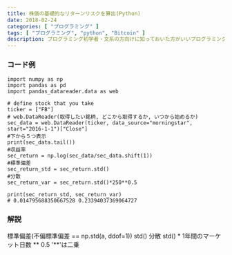 ```yaml
---
title: 株価の基礎的なリターンリスクを算出(Python)
date: 2018-02-24
categories: [ "プログラミング" ]
tags: [ "プログラミング", "python", "Bitcoin" ]
description: プログラミング初学者・文系の方向けに知っておいた方がいいプログラミング知識を扱います。今回は、データセットからFacebookの2年間分の株価データを抜き出し、年間リスクリターンの算出をしていきます。
---
```


### コード例

    import numpy as np
    import pandas as pd
    import pandas_datareader.data as web

    # define stock that you take
    ticker = ["FB"]
    # web.DataReader(取得したい銘柄, どこから取得するか, いつから始めるか)
    sec_data = web.DataReader(ticker, data_source="morningstar", start="2016-1-1")["Close"]
    #下から５つ表示
    print(sec_data.tail())
    #収益率
    sec_return = np.log(sec_data/sec_data.shift(1))
    #標準偏差
    sec_return_std = sec_return.std() 
    #分散
    sec_return_var = sec_return.std()*250**0.5

    print(sec_return_std, sec_return_var)
    # 0.014795688350667528 0.23394037369064727

### 解説

標準偏差(不偏標準偏差 == np.std(a, ddof=1))
    std()
分散
    std() * 1年間のマーケット日数 ** 0.5
    '**'は二乗
